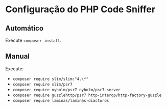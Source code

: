 # Configuração do PHP Code Sniffer

## Automático

Execute `composer install`.

## Manual

Execute:

-   `composer require slim/slim:"4.\*"`
-   `composer require slim/psr7`
-   `composer require nyholm/psr7 nyholm/psr7-server`
-   `composer require guzzlehttp/psr7 http-interop/http-factory-guzzle`
-   `composer require laminas/laminas-diactoros`
